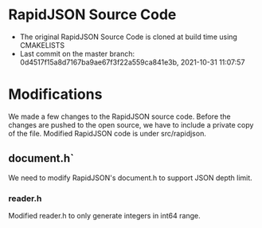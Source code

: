 # RapidJSON Source Code
* The original RapidJSON Source Code is cloned at build time using CMAKELISTS
* Last commit on the master branch: 0d4517f15a8d7167ba9ae67f3f22a559ca841e3b, 2021-10-31 11:07:57

# Modifications
We made a few changes to the RapidJSON source code. Before the changes are pushed to the open source,
we have to include a private copy of the file. Modified RapidJSON code is under src/rapidjson.

## document.h`
We need to modify RapidJSON's document.h to support JSON depth limit. 

### reader.h
Modified reader.h to only generate integers in int64 range.

